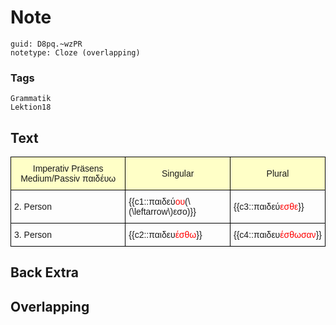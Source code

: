 # Note
```
guid: D8pq.~wzPR
notetype: Cloze (overlapping)
```

### Tags
```
Grammatik
Lektion18
```

## Text
<style type="text/css">
table  {border-collapse:collapse;border-spacing:0;}
table td{border-color:black;border-style:solid;border-width:1px;font-family:Arial, sans-serif;font-size:14px;
  overflow:hidden;padding:10px 5px;word-break:normal;}
table th{border-color:black;border-style:solid;border-width:1px;font-family:Arial, sans-serif;font-size:14px;
  font-weight:normal;overflow:hidden;padding:10px 5px;word-break:normal;background-color:#ffffc7;}
</style>
<table>
<thead>
<tr><th>Imperativ Präsens Medium/Passiv παιδέυω</th><th>Singular</th><th>Plural</th></tr>
</thead>
<tbody>
<tr><td>2. Person </td><td>{{c1::παιδεύ<span style="color:#FE0000">ου</span>(\(\leftarrow\)εσο)}}
</td><td>{{c3::παιδεύ<font color="#fe0000">εσθε</font>}}
</td></tr>
<tr><td>3. Person </td><td>{{c2::παιδευ<span style="color:#fe0000">έσθω</span>}}
</td><td>{{c4::παιδευ<font color="#fe0000">έσθωσαν</font>}}</td></tr></tbody></table>

## Back Extra


## Overlapping


